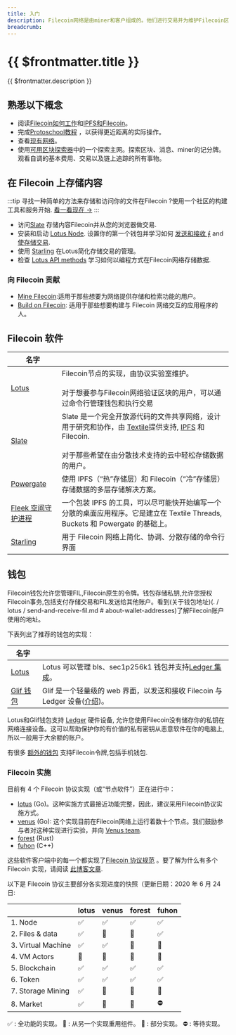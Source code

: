 ```yaml
---
title: 入门
description: Filecoin网络是由miner和客户组成的。他们进行交易并为维护Filecoin区块链做出贡献，获得存储服务，并在此过程中获得奖励。本节将引导你如何开始，建立一个节点，并创建一个简单的应用程序
breadcrumb:
---
```


# {{ $frontmatter.title }}

{{ $frontmatter.description }}

## 熟悉以下概念

- 阅读[Filecoin如何工作](../about-filecoin/how-filecoin-works.md)和[IPFS和Filecoin](../about-filecoin/ipfs-and-filecoin.md)。
- 完成[Protoschool教程](https://proto.school/verifying-storage-on-filecoin/) ，以获得更近距离的实际操作。
- 查看[现有网络](https://networks.filecoin.io)。
- 使用[可用区块探索器](explorve-the-network.md)中的一个探索主网。探索区块、消息、miner的记分牌。观看自调的基本费用、交易以及链上追踪的所有事物。

## 在 Filecoin 上存储内容

:::tip
寻找一种简单的方法来存储和访问你的文件在Filecoin ?使用一个社区的构建工具和服务开始. [看一看现在 →](../store/README.md)
:::

- 访问[Slate](../store/slate.md) 存储内容Filecoin并从您的浏览器做交易.
- 安装和启动 [Lotus Node](lotus/README.md). 设置你的第一个钱包并学习如何 [发送和接收 ⨎](lotus/send-and-receive-fil.md) and [使存储交易](../store/lotus/store-data.md).
- 使用 [Starling](../store/starling.md) 在Lotus简化存储交易的管理。
- 检查 [Lotus API methods](../reference/lotus-api) 学习如何以编程方式在Filecoin网络存储数据.

### 向 Filecoin 贡献

- [Mine Filecoin](../mine/README.md):适用于那些想要为网络提供存储和检索功能的用户。
- [Build on Filecoin](../build/README.md): 适用于那些想要构建与 Filecoin 网络交互的应用程序的人。

## Filecoin 软件

| 名字                                                             |                                                                                                                                                                                                                  |
| ---------------------------------------------------------------- | ---------------------------------------------------------------------------------------------------------------------------------------------------------------------------------------------------------------- |
| [Lotus](lotus/README.md)                                         | Filecoin节点的实现，由协议实验室维护。<br /><br />对于想要参与Filecoin网络验证区块的用户，可以通过命令行管理钱包和执行交易                                                                                         |
| [Slate](../store/slate.md)                                       | Slate 是一个完全开放源代码的文件共享网络，设计用于研究和协作，由 [Textile](https://textile.io)提供支持, [IPFS](https://ipfs.io) 和 Filecoin. <br /><br /> 对于那些希望在由分散技术支持的云中轻松存储数据的用户。 |
| [Powergate](../build/powergate.md)                               | 使用 IPFS（“热”存储层）和 Filecoin（“冷”存储层）存储数据的多层存储解决方案。                                                                                                                                     |
| [Fleek 空间守护进程](https://blog.fleek.co/posts/daemon-release) | 一个包装 IPFS 的工具，可以尽可能快开始编写一个分散的桌面应用程序。它是建立在 Textile Threads, Buckets 和 Powergate 的基础上。                                                                                    |
| [Starling](../store/starling.md)                                 | 用于 Filecoin 网络上简化、协调、分散存储的命令行界面                                                                                                                                                             |

## 钱包

Filecoin钱包允许您管理FIL,Filecoin原生的令牌。钱包存储私钥,允许您授权Filecoin事务,包括支付存储交易和FIL发送给其他账户。看到(关于钱包地址)(. / lotus / send-and-receive-fil.md # about-wallet-addresses)了解Filecoin账户使用的地址。

下表列出了推荐的钱包的实现：

| 名字                                           |                                                                                                                                                                  |
| ---------------------------------------------- | ---------------------------------------------------------------------------------------------------------------------------------------------------------------- |
| [Lotus](lotus/README.md)                       | Lotus 可以管理 bls、sec1p256k1 钱包并支持[Ledger 集成](lotus/ledger.md)。                                                                                        |
| [Glif 钱包](https://wallet.glif.io/?network=f) | Glif 是一个轻量级的 web 界面，以发送和接收 Filecoin 与 Ledger 设备([介绍](https://reading.supply/@glif/install-the-filecoin-app-on-your-ledger-device-y33vhX))。 |

Lotus和Glif钱包支持 [Ledger](https://www.ledger.com/) 硬件设备, 允许您使用Filecoin没有储存你的私钥在网络连接设备。这可以帮助保护你的有价值的私有密钥从恶意软件在你的电脑上,所以一般用于大余额的账户。

有很多 [额外的钱包](https://docs.filecoin.io/reference/#other-wallets) 支持Filecoin令牌,包括手机钱包.

### Filecoin 实施

目前有 4 个 Filecoin 协议实现（或“节点软件”）正在进行中：

- [lotus](https://github.com/filecoin-project/lotus/) (Go)。这种实施方式最接近功能完整，因此，建议采用Filecoin协议实施方式。
- [venus](https://github.com/filecoin-project/venus) (Go): 这个实现目前在Filecoin网络上运行着数十个节点。我们鼓励参与者对这种实现进行实验，并向 [Venus team](https://filecoinproject.slack.com/archives/CEHHJNJS3).
- [forest](https://github.com/chainsafe/forest) (Rust)
- [fuhon](https://github.com/filecoin-project/cpp-filecoin) (C++)

这些软件客户端中的每一个都实现了[Filecoin 协议规范](https://filecoin-project.github.io/specs) 。要了解为什么有多个 Filecoin 实现，请阅读 [此博客文章](https://filecoin.io/blog/announcing-filecoin-implementations-in-rust-and-c++/).

以下是 Filecoin 协议主要部分各实现进度的快照（更新日期：2020 年 6 月 24 日:

|                    | lotus | venus | forest | fuhon |
| ------------------ | ----- | ----- | ------ | ----- |
| 1. Node            | ✅    | ✅    | ✅     | ✅    |
| 2. Files & data    | ✅    | 🔶    | 🔶     | ✅    |
| 3. Virtual Machine | ✅    | ✅    | 🔶     | 🔶    |
| 4. VM Actors       | 🔶    | 🔶    | 🔶     | 🔶    |
| 5. Blockchain      | ✅    | ✅    | ✅     | ✅    |
| 6. Token           | ✅    | ✅    | ✅     | ✅    |
| 7. Storage Mining  | ✅    | 🔄    | 🔄     | 🔄    |
| 8. Market          | ✅    | 🔶  | 🔄      | ⛔️     |

✅ : 全功能的实现。
🔄 : 从另一个实现重用组件。
🔶 : 部分实现。
⛔️ : 等待实现。
